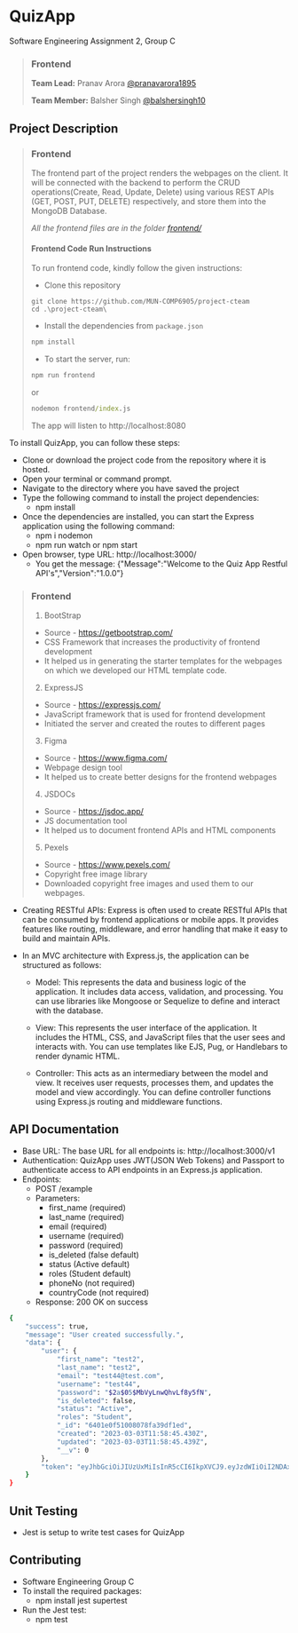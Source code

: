 # QuizApp

Software Engineering Assignment 2, Group C

> ### **Frontend**
> **Team Lead:** Pranav Arora [@pranavarora1895](https://github.com/pranavarora1895)
> 
> **Team Member:** Balsher Singh [@balshersingh10](https://github.com/balshersingh10)

## Project Description
> ### Frontend
>
> The frontend part of the project renders the webpages on the client. It will be connected with the backend to perform the CRUD operations(Create, Read, Update, Delete) using various REST APIs (GET, POST, PUT, DELETE) respectively, and store them into the MongoDB Database.
>
> _All the frontend files are in the folder [frontend/](https://github.com/MUN-COMP6905/project-cteam/tree/u-app-ui/frontend)_
>
> #### Frontend Code Run Instructions
> To run frontend code, kindly follow the given instructions:
>
> - Clone this repository
>
> ```git
> git clone https://github.com/MUN-COMP6905/project-cteam
> cd .\project-cteam\
> ```
>
> - Install the dependencies from `package.json`
>
> ```cmd
> npm install
> ```
>
> - To start the server, run:
>
> ```cmd
> npm run frontend
> ```
>
> or
> 
> ```cmd
> nodemon frontend/index.js
> ```
>
> The app will listen to http://localhost:8080

To install QuizApp, you can follow these steps:

- Clone or download the project code from the repository where it is hosted.
- Open your terminal or command prompt.
- Navigate to the directory where you have saved the project
- Type the following command to install the project dependencies:
  - npm install
- Once the dependencies are installed, you can start the Express application
  using the following command:
  - npm i nodemon
  - npm run watch or npm start
- Open browser, type URL: http://localhost:3000/
  - You get the message: {"Message":"Welcome to the Quiz App Restful
    API's","Version":"1.0.0"}

<!-- Each line/entry of your attributions section should consist of three parts: (1) the source (such as web page URL, individual name, or bibliographic reference), (2) the nature of the contribution to your submission, and (3) any additional information (such as how the collaboration worked, or whether your collaborator is a classmate or student) -->
 
> ### Frontend
> 1. BootStrap
>   - Source - https://getbootstrap.com/
>   - CSS Framework that increases the productivity of frontend development
>   - It helped us in generating the starter templates for the webpages on which we developed our HTML template code.
>
> 2. ExpressJS
>   - Source - https://expressjs.com/
>   - JavaScript framework that is used for frontend development
>   - Initiated the server and created the routes to different pages
>
> 3. Figma
>   - Source - https://www.figma.com/
>   - Webpage design tool
>   - It helped us to create better designs for the frontend webpages
>
> 4. JSDOCs
>   - Source - https://jsdoc.app/
>   - JS documentation tool
>   - It helped us to document frontend APIs and HTML components
> 
> 5. Pexels
>   - Source - https://www.pexels.com/
>   - Copyright free image library
>   - Downloaded copyright free images and used them to our webpages.

- Creating RESTful APIs: Express is often used to create RESTful APIs that can
  be consumed by frontend applications or mobile apps. It provides features like
  routing, middleware, and error handling that make it easy to build and
  maintain APIs.
- In an MVC architecture with Express.js, the application can be structured as
  follows:

  - Model: This represents the data and business logic of the application. It
    includes data access, validation, and processing. You can use libraries like
    Mongoose or Sequelize to define and interact with the database.

  - View: This represents the user interface of the application. It includes the
    HTML, CSS, and JavaScript files that the user sees and interacts with. You
    can use templates like EJS, Pug, or Handlebars to render dynamic HTML.

  - Controller: This acts as an intermediary between the model and view. It
    receives user requests, processes them, and updates the model and view
    accordingly. You can define controller functions using Express.js routing
    and middleware functions.

## API Documentation
*  Base URL: The base URL for all endpoints is: http://localhost:3000/v1
*  Authentication: QuizApp uses JWT(JSON Web Tokens) and Passport to authenticate access to API endpoints in an Express.js application.
* Endpoints:
   * POST /example
   * Parameters:
       * first_name (required)
       * last_name (required)
       * email (required)
       * username (required)
       * password (required)
       * is_deleted (false default)
       * status (Active default)
       * roles (Student default)
       * phoneNo (not required)
       * countryCode (not required)
   * Response: 200 OK on success
```bash
{
    "success": true,
    "message": "User created successfully.",
    "data": {
        "user": {
            "first_name": "test2",
            "last_name": "test2",
            "email": "test44@test.com",
            "username": "test44",
            "password": "$2a$05$MbVyLnwQhvLf8y5fN",
            "is_deleted": false,
            "status": "Active",
            "roles": "Student",
            "_id": "6401e0f51008078fa39df1ed",
            "created": "2023-03-03T11:58:45.430Z",
            "updated": "2023-03-03T11:58:45.439Z",
            "__v": 0
        },
        "token": "eyJhbGciOiJIUzUxMiIsInR5cCI6IkpXVCJ9.eyJzdWIiOiI2NDAxZTBmNTEwMDgwNzhmYTM5ZGYxZWQiLCJpYXQiOjE2Nzc4NDQ3MjV9.Er_zqTi2ur5Iqfs_BilqJwGoVGDRusMd2GyTeP45U45fsfsdfsdcasaeupwLVIGC_G9kxsURXQ"
    }
}
```

## Unit Testing

- Jest is setup to write test cases for QuizApp

## Contributing
 * Software Engineering Group C
 * To install the required packages: 
   * npm install jest supertest
 * Run the Jest test:
   * npm test
